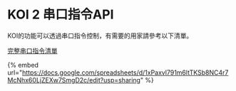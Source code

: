 # KOI 2 串口指令API

KOI的功能可以透過串口指令控制，有需要的用家請參考以下清單。

[完整串口指令清單](https://docs.google.com/spreadsheets/d/1xPaxvl791m6ltTKSb8NC4r7McNhx60LjZEXw7SmgD2c/edit?usp=sharing)

{% embed url="https://docs.google.com/spreadsheets/d/1xPaxvl791m6ltTKSb8NC4r7McNhx60LjZEXw7SmgD2c/edit?usp=sharing" %}
